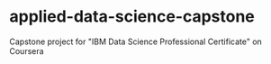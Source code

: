 # applied-data-science-capstone
Capstone project for "IBM Data Science Professional Certificate" on Coursera
